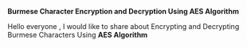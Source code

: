 **Burmese Character Encryption and Decryption Using AES Algorithm**

Hello everyone , I would like to share about Encrypting and Decrypting Burmese Characters Using **AES Algorithm**

